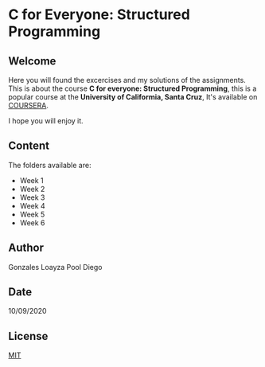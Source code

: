 # C for Everyone: Structured Programming

## Welcome
Here you will found the excercises and my solutions of the assignments. This is about the course **C for everyone: Structured Programming**, this is a popular course at the **University of Califormia, Santa Cruz**, It's available on [COURSERA](https://www.coursera.org/learn/c-structured-programming/home/welcome).

I hope you will enjoy it.

## Content

The folders available are:

- Week 1
- Week 2
- Week 3
- Week 4
- Week 5
- Week 6

## Author
Gonzales Loayza Pool Diego

## Date
10/09/2020

## License
[MIT](https://choosealicense.com/licenses/mit/)
